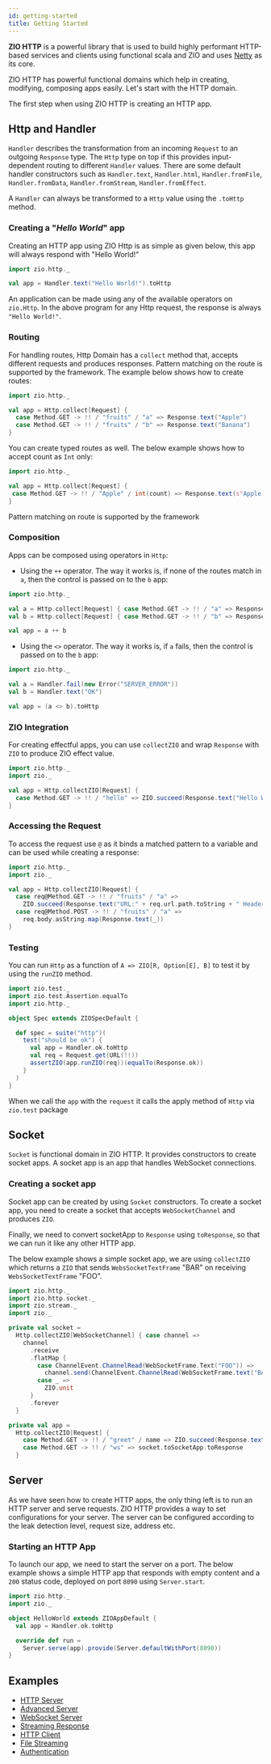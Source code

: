 ```yaml
---
id: getting-started
title: Getting Started
---
```


**ZIO HTTP** is a powerful library that is used to build highly performant HTTP-based services and clients using
functional scala and ZIO and uses [Netty](https://netty.io/) as its core.

ZIO HTTP has powerful functional domains which help in creating, modifying, composing apps easily. Let's start with the
HTTP domain.

The first step when using ZIO HTTP is creating an HTTP app.

## Http and Handler

`Handler` describes the transformation from an incoming `Request` to an outgoing `Response` type. The `Http` type on top
if this
provides input-dependent routing to different `Handler` values. There are some default handler constructors such
as `Handler.text`, `Handler.html`, `Handler.fromFile`, `Handler.fromData`, `Handler.fromStream`, `Handler.fromEffect`.

A `Handler` can always be transformed to a `Http` value using the `.toHttp` method.

### Creating a "_Hello World_" app

Creating an HTTP app using ZIO Http is as simple as given below, this app will always respond with "Hello World!"

```scala mdoc:silent
import zio.http._

val app = Handler.text("Hello World!").toHttp
```

An application can be made using any of the available operators on `zio.Http`. In the above program for any Http
request, the response is always `"Hello World!"`.

### Routing

For handling routes, Http Domain has a `collect` method that, accepts different requests and produces responses. Pattern
matching on the route is supported by the framework.
The example below shows how to create routes:

```scala mdoc:silent:reset
import zio.http._

val app = Http.collect[Request] {
  case Method.GET -> !! / "fruits" / "a" => Response.text("Apple")
  case Method.GET -> !! / "fruits" / "b" => Response.text("Banana")
}
```

You can create typed routes as well. The below example shows how to accept count as `Int` only:

 ```scala mdoc:silent:reset
import zio.http._

val app = Http.collect[Request] {
  case Method.GET -> !! / "Apple" / int(count) => Response.text(s"Apple: $count")
}
 ```

Pattern matching on route is supported by the framework

### Composition

Apps can be composed using operators in `Http`:

- Using the `++` operator. The way it works is, if none of the routes match in `a`, then the control is passed on to
  the `b` app:

```scala mdoc:silent:reset
import zio.http._

val a = Http.collect[Request] { case Method.GET -> !! / "a" => Response.ok }
val b = Http.collect[Request] { case Method.GET -> !! / "b" => Response.ok }

val app = a ++ b
```

- Using the `<>` operator. The way it works is, if `a` fails, then the control is passed on to the `b` app:

```scala mdoc:silent:reset
import zio.http._

val a = Handler.fail(new Error("SERVER_ERROR"))
val b = Handler.text("OK")

val app = (a <> b).toHttp
```

### ZIO Integration

For creating effectful apps, you can use `collectZIO` and wrap `Response` with `ZIO` to produce ZIO effect value.

```scala mdoc:silent:reset
import zio.http._
import zio._

val app = Http.collectZIO[Request] {
  case Method.GET -> !! / "hello" => ZIO.succeed(Response.text("Hello World"))
}
```

### Accessing the Request

To access the request use `@` as it binds a matched pattern to a variable and can be used while creating a response:

```scala mdoc:silent:reset
import zio.http._
import zio._

val app = Http.collectZIO[Request] {
  case req@Method.GET -> !! / "fruits" / "a" =>
    ZIO.succeed(Response.text("URL:" + req.url.path.toString + " Headers: " + req.headers))
  case req@Method.POST -> !! / "fruits" / "a" =>
    req.body.asString.map(Response.text(_))
}
```

### Testing

You can run `Http` as a function of `A => ZIO[R, Option[E], B]` to test it by using the `runZIO` method.

```scala mdoc:silent:reset
import zio.test._
import zio.test.Assertion.equalTo
import zio.http._

object Spec extends ZIOSpecDefault {

  def spec = suite("http")(
    test("should be ok") {
      val app = Handler.ok.toHttp
      val req = Request.get(URL(!!))
      assertZIO(app.runZIO(req))(equalTo(Response.ok))
    }
  )
}
```

When we call the `app` with the `request` it calls the apply method of `Http` via `zio.test` package

## Socket

`Socket` is functional domain in ZIO HTTP. It provides constructors to create socket apps.
A socket app is an app that handles WebSocket connections.

### Creating a socket app

Socket app can be created by using `Socket` constructors. To create a socket app, you need to create a socket that accepts `WebSocketChannel` and produces `ZIO`.

Finally, we need to convert socketApp to `Response` using `toResponse`, so that we can run it like any other HTTP app.   

The below example shows a simple socket app, we are using `collectZIO` which returns a `ZIO` that sends  `WebsSocketTextFrame` "BAR" on receiving `WebsSocketTextFrame` "FOO".

```scala mdoc:silent:reset
import zio.http._
import zio.http.socket._
import zio.stream._
import zio._

private val socket =
  Http.collectZIO[WebSocketChannel] { case channel =>
    channel
      .receive
      .flatMap {
        case ChannelEvent.ChannelRead(WebSocketFrame.Text("FOO")) =>
          channel.send(ChannelEvent.ChannelRead(WebSocketFrame.text("BAR")))
        case _ =>
          ZIO.unit
      }
      .forever
  }

private val app = 
  Http.collectZIO[Request] {
    case Method.GET -> !! / "greet" / name => ZIO.succeed(Response.text(s"Greetings {$name}!"))
    case Method.GET -> !! / "ws" => socket.toSocketApp.toResponse
  }
```

## Server

As we have seen how to create HTTP apps, the only thing left is to run an HTTP server and serve requests.
ZIO HTTP provides a way to set configurations for your server. The server can be configured according to the leak
detection level, request size, address etc.

### Starting an HTTP App

To launch our app, we need to start the server on a port. The below example shows a simple HTTP app that responds with
empty content and a `200` status code, deployed on port `8090` using `Server.start`.

```scala mdoc:silent:reset
import zio.http._
import zio._

object HelloWorld extends ZIOAppDefault {
  val app = Handler.ok.toHttp

  override def run =
    Server.serve(app).provide(Server.defaultWithPort(8090))
}
```

## Examples

- [HTTP Server](https://zio.github.io/zio-http/docs/v1.x/examples/zio-http-basic-examples/http_server)
- [Advanced Server](https://zio.github.io/zio-http/docs/v1.x/examples/advanced-examples/advanced_server)
- [WebSocket Server](https://zio.github.io/zio-http/docs/v1.x/examples/zio-http-basic-examples/web-socket)
- [Streaming Response](https://zio.github.io/zio-http/docs/v1.x/examples/advanced-examples/stream-response)
- [HTTP Client](https://zio.github.io/zio-http/docs/v1.x/examples/zio-http-basic-examples/http_client)
- [File Streaming](https://zio.github.io/zio-http/docs/v1.x/examples/advanced-examples/stream-file)
- [Authentication](https://zio.github.io/zio-http/docs/v1.x/examples/advanced-examples/authentication)
